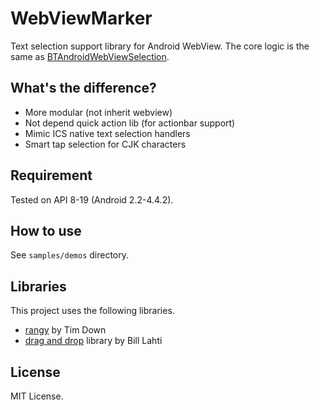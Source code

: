 WebViewMarker
=============

Text selection support library for Android WebView. The core logic is the same as [BTAndroidWebViewSelection](https://github.com/btate/BTAndroidWebViewSelection).

## What's the difference?
- More modular (not inherit webview)
- Not depend quick action lib (for actionbar support)
- Mimic ICS native text selection handlers
- Smart tap selection for CJK characters

## Requirement
Tested on API 8-19 (Android 2.2-4.4.2).

## How to use
See `samples/demos` directory.

## Libraries
This project uses the following libraries.
- [rangy](https://github.com/timdown/rangy) by Tim Down
- [drag and drop](https://blahti.wordpress.com/2011/01/17/moving-views-part-2/) library by Bill Lahti

## License
MIT License.
